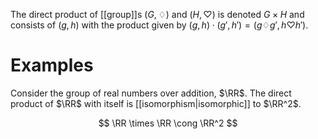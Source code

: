 The direct product of [[group]]s $(G,\diamondsuit)$ and $(H, \heartsuit)$ is denoted $G \times H$ and consists of $(g,h)$ with the product given by $(g,h)\cdot(g',h')=(g \diamondsuit g', h \heartsuit h')$.

# Examples

Consider the group of real numbers over addition, $\RR$. The direct product of $\RR$ with itself is [[isomorphism|isomorphic]] to $\RR^2$.

$$
\RR \times \RR \cong \RR^2
$$